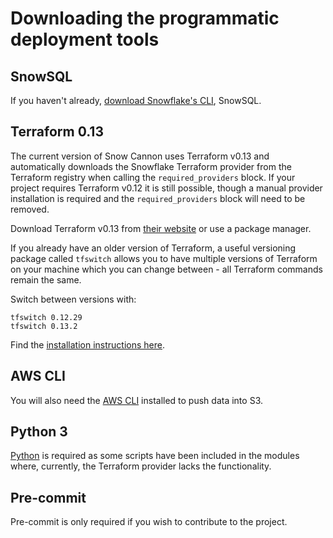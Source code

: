 # Downloading the programmatic deployment tools

## SnowSQL

If you haven't already, [download Snowflake's CLI](https://docs.snowflake.com/en/user-guide/snowsql-install-config.html#installing-snowsql), SnowSQL.

## Terraform 0.13

The current version of Snow Cannon uses Terraform v0.13 and automatically downloads the Snowflake Terraform provider from the Terraform registry when calling the `required_providers` block. If your project requires Terraform v0.12 it is still possible, though a manual provider installation is required and the `required_providers` block will need to be removed.

Download Terraform v0.13 from [their website](https://www.terraform.io/downloads.html) or use a package manager.

If you already have an older version of Terraform, a useful versioning package called `tfswitch` allows you to have multiple versions of Terraform on your machine which you can change between - all Terraform commands remain the same.

Switch between versions with:

    tfswitch 0.12.29
    tfswitch 0.13.2

Find the [installation instructions here](https://github.com/warrensbox/terraform-switcher).

## AWS CLI

You will also need the [AWS CLI](https://aws.amazon.com/cli/) installed to push data into S3.


## Python 3

[Python](https://www.python.org/downloads/release/python-381/) is required as some scripts have been included in the modules where, currently, the Terraform provider lacks the functionality.

## Pre-commit

Pre-commit is only required if you wish to contribute to the project.
